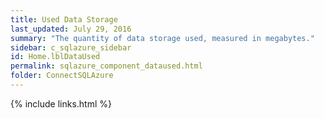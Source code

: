 ```yaml
---
title: Used Data Storage
last_updated: July 29, 2016
summary: "The quantity of data storage used, measured in megabytes."
sidebar: c_sqlazure_sidebar
id: Home.lblDataUsed
permalink: sqlazure_component_dataused.html
folder: ConnectSQLAzure
---
```



{% include links.html %}
